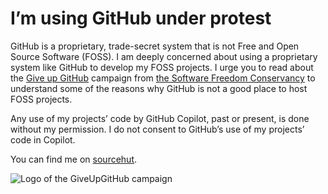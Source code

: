 # I’m using GitHub under protest

GitHub is a proprietary, trade-secret system that is not Free and Open Source
Software (FOSS). I am deeply concerned about using a proprietary system like GitHub
to develop my FOSS projects. I urge you to read about the
[Give up GitHub](https://GiveUpGitHub.org) campaign from
[the Software Freedom Conservancy](https://sfconservancy.org) to understand
some of the reasons why GitHub is not a good place to host FOSS projects.

Any use of my projects’ code by GitHub Copilot, past or present, is done
without my permission.  I do not consent to GitHub’s use of my projects’
code in Copilot.

You can find me on [sourcehut](https://sr.ht/~anakojm).

![Logo of the GiveUpGitHub campaign](https://sfconservancy.org/img/GiveUpGitHub.png)
